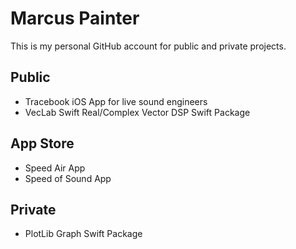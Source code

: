 # Marcus Painter

This is my personal GitHub account for public and private projects.

## Public

- Tracebook iOS App for live sound engineers
- VecLab Swift Real/Complex Vector DSP Swift Package

## App Store
- Speed Air App
- Speed of Sound App

## Private
- PlotLib Graph Swift Package


<!--
**marcuspainter/marcuspainter** is a ✨ _special_ ✨ repository because its `README.md` (this file) appears on your GitHub profile.

Here are some ideas to get you started:

- 🔭 I’m currently working on ...
- 🌱 I’m currently learning ...
- 👯 I’m looking to collaborate on ...
- 🤔 I’m looking for help with ...
- 💬 Ask me about ...
- 📫 How to reach me: ...
- 😄 Pronouns: ...
- ⚡ Fun fact: ...
-->
